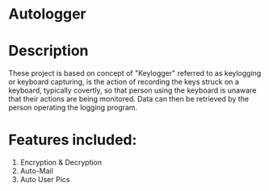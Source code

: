 # Autologger

# Description
These project is based on concept of "Keylogger" referred to as keylogging or keyboard capturing, is the action of recording the keys struck on a keyboard, typically covertly, so that person using the keyboard is unaware that their actions are being monitored. Data can then be retrieved by the person operating the logging program.

# Features included:
1) Encryption & Decryption
2) Auto-Mail
3) Auto User Pics


